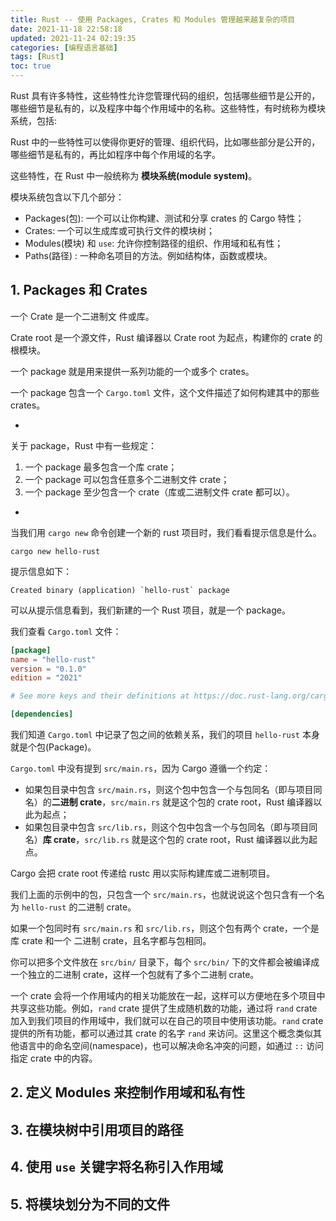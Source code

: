 ```yaml
---
title: Rust -- 使用 Packages, Crates 和 Modules 管理越来越复杂的项目
date: 2021-11-18 22:58:18
updated: 2021-11-24 02:19:35
categories: [编程语言基础]
tags: [Rust]
toc: true
---
```




Rust 具有许多特性，这些特性允许您管理代码的组织，包括哪些细节是公开的，哪些细节是私有的，以及程序中每个作用域中的名称。这些特性，有时统称为模块系统，包括:



Rust 中的一些特性可以使得你更好的管理、组织代码，比如哪些部分是公开的，哪些细节是私有的，再比如程序中每个作用域的名字。

这些特性，在 Rust 中一般统称为 **模块系统(module system)**。

模块系统包含以下几个部分：

* Packages(包): 一个可以让你构建、测试和分享 crates 的 Cargo 特性；
* Crates: 一个可以生成库或可执行文件的模块树；
* Modules(模块) 和 `use`: 允许你控制路径的组织、作用域和私有性；
* Paths(路径) : 一种命名项目的方法。例如结构体，函数或模块。





## 1. Packages 和 Crates



一个 Crate 是一个二进制文 件或库。

Crate root 是一个源文件，Rust 编译器以 Crate root 为起点，构建你的 crate 的根模块。

一个 package 就是用来提供一系列功能的一个或多个 crates。

一个 package 包含一个 `Cargo.toml` 文件，这个文件描述了如何构建其中的那些 crates。

-

关于 package，Rust 中有一些规定：

1. 一个 package 最多包含一个库 crate；
2. 一个 package 可以包含任意多个二进制文件 crate；
3. 一个 package 至少包含一个 crate（库或二进制文件 crate 都可以）。

-

当我们用 `cargo new` 命令创建一个新的 rust 项目时，我们看看提示信息是什么。

```shell
cargo new hello-rust
```

提示信息如下：

```
Created binary (application) `hello-rust` package
```

可以从提示信息看到，我们新建的一个 Rust 项目，就是一个 package。	

我们查看 `Cargo.toml` 文件：

```toml
[package]
name = "hello-rust"
version = "0.1.0"
edition = "2021"

# See more keys and their definitions at https://doc.rust-lang.org/cargo/reference/manifest.html

[dependencies]
```

我们知道 `Cargo.toml` 中记录了包之间的依赖关系，我们的项目 `hello-rust` 本身就是个包(Package)。

`Cargo.toml` 中没有提到 `src/main.rs`，因为 Cargo 遵循一个约定：

* 如果包目录中包含 `src/main.rs`，则这个包中包含一个与包同名（即与项目同名）的**二进制 crate**，`src/main.rs` 就是这个包的 crate root，Rust 编译器以此为起点；
* 如果包目录中包含 `src/lib.rs`，则这个包中包含一个与包同名（即与项目同名）**库 crate**，`src/lib.rs` 就是这个包的 crate root，Rust 编译器以此为起点。



Cargo 会把 crate root 传递给 rustc 用以实际构建库或二进制项目。

我们上面的示例中的包，只包含一个 `src/main.rs`，也就说说这个包只含有一个名为 `hello-rust` 的二进制 crate。

如果一个包同时有 `src/main.rs` 和 `src/lib.rs`，则这个包有两个 crate，一个是库 crate 和一个 二进制 crate，且名字都与包相同。

你可以把多个文件放在 `src/bin/` 目录下，每个 `src/bin/` 下的文件都会被编译成一个独立的二进制 crate，这样一个包就有了多个二进制 crate。 

一个 crate 会将一个作用域内的相关功能放在一起，这样可以方便地在多个项目中共享这些功能。例如，`rand` crate 提供了生成随机数的功能，通过将 `rand` crate 加入到我们项目的作用域中，我们就可以在自己的项目中使用该功能。`rand` crate 提供的所有功能，都可以通过其 crate 的名字 `rand` 来访问。这里这个概念类似其他语言中的命名空间(namespace)，也可以解决命名冲突的问题，如通过 `::` 访问指定 crate 中的内容。



## 2. 定义 Modules 来控制作用域和私有性





## 3. 在模块树中引用项目的路径





## 4. 使用 `use` 关键字将名称引入作用域





## 5. 将模块划分为不同的文件

